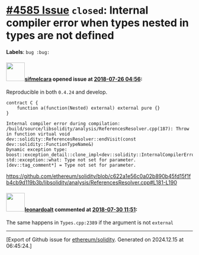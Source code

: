 # [\#4585 Issue](https://github.com/ethereum/solidity/issues/4585) `closed`: Internal compiler error when types nested in types are not defined
**Labels**: `bug :bug:`


#### <img src="https://avatars.githubusercontent.com/u/10496191?v=4" width="50">[sifmelcara](https://github.com/sifmelcara) opened issue at [2018-07-26 04:56](https://github.com/ethereum/solidity/issues/4585):

Reproducible in both `0.4.24` and develop.
```solidity
contract C {
    function a(function(Nested) external) external pure {}
}
```

```
Internal compiler error during compilation:
/build/source/libsolidity/analysis/ReferencesResolver.cpp(187): Throw in function virtual void dev::solidity::ReferencesResolver::endVisit(const dev::solidity::FunctionTypeName&)
Dynamic exception type: boost::exception_detail::clone_impl<dev::solidity::InternalCompilerError>
std::exception::what: Type not set for parameter.
[dev::tag_comment*] = Type not set for parameter.
```
https://github.com/ethereum/solidity/blob/c622a1e56c0a02b890b45fd15f1fb4cb9d119b3b/libsolidity/analysis/ReferencesResolver.cpp#L181-L190


#### <img src="https://avatars.githubusercontent.com/u/504195?u=ce2facd14af9fd474ebff49f0d44891f56f7500f&v=4" width="50">[leonardoalt](https://github.com/leonardoalt) commented at [2018-07-30 11:51](https://github.com/ethereum/solidity/issues/4585#issuecomment-408837428):

The same happens in `Types.cpp:2389` if the argument is not `external`


-------------------------------------------------------------------------------



[Export of Github issue for [ethereum/solidity](https://github.com/ethereum/solidity). Generated on 2024.12.15 at 06:45:24.]
